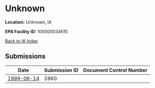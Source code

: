 # Unknown

**Location:** Unknown, IA

**EPA Facility ID:** 100000034615

[Back to IA Index](../../index.md)

## Submissions

| Date | Submission ID | Document Control Number |
|------|--------------|-------------------------|
| [1999-06-14](submissions/2860.md) | 2860 |  |
